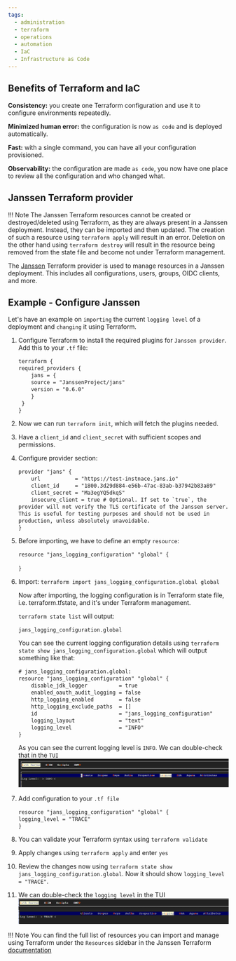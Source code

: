 ```yaml
---
tags:
  - administration
  - terraform
  - operations
  - automation
  - IaC
  - Infrastructure as Code
---
```


## Benefits of Terraform and IaC

**Consistency:** you create one Terraform configuration and use it to configure environments repeatedly.

**Minimized human error:** the configuration is now `as code` and is deployed automatically.

**Fast:** with a single command, you can have all your configuration provisioned.

**Observability:** the configuration are made `as code`, you now have one place to review all the configuration and who changed what.


## Janssen Terraform provider

!!! Note
    The Janssen Terraform resources cannot be created or destroyed/deleted using Terraform, as they are always present in a Janssen deployment. Instead, they can be imported and then updated. The creation of such a resource using `terraform apply` will result in an error. Deletion on the other hand using `terraform destroy` will result in the resource being removed from the state file and become not under Terraform management.

The [Janssen](https://registry.terraform.io/providers/JanssenProject/jans/latest/docs) Terraform provider is used to manage resources in a Janssen deployment. This includes all configurations, users, groups, OIDC clients, and more.

## Example - Configure Janssen

Let's have an example on `importing` the current `logging level` of a deployment and `changing` it using Terraform.

1. Configure Terraform to install the required plugins for `Janssen provider`. Add this to your `.tf` file:

    ```
    terraform {
    required_providers {
        jans = {
        source = "JanssenProject/jans"
        version = "0.6.0"
        }
     }
    }
    ```

2. Now we can run `terraform init`, which will fetch the plugins needed.


2.  Have a `client_id` and `client_secret` with sufficient scopes and permissions.

3.  Configure provider section:

    ```
    provider "jans" {
        url           = "https://test-instnace.jans.io"
        client_id     = "1800.3d29d884-e56b-47ac-83ab-b37942b83a89"
        client_secret = "Ma3egYQ5dkqS"
        insecure_client = true # Optional. If set to `true`, the provider will not verify the TLS certificate of the Janssen server. This is useful for testing purposes and should not be used in production, unless absolutely unavoidable.
    }
    ```

4.  Before importing, we have to define an empty `resource`:

    ```
    resource "jans_logging_configuration" "global" {

    }
    ```

5. Import:
   `terraform import jans_logging_configuration.global global`

    Now after importing, the logging configuration is in Terraform state file, i.e. terraform.tfstate, and it's under Terraform management.

    `terraform state list` will output:
    ```
    jans_logging_configuration.global
    ```


    You can see the current logging configuration details using `terraform state show jans_logging_configuration.global` which will output something like that: 
    ```
    # jans_logging_configuration.global:
    resource "jans_logging_configuration" "global" {
        disable_jdk_logger          = true
        enabled_oauth_audit_logging = false
        http_logging_enabled        = false
        http_logging_exclude_paths  = []
        id                          = "jans_logging_configuration"
        logging_layout              = "text"
        logging_level               = "INFO"
    }
    ```

    As you can see the current logging level is `INFO`. We can double-check that in the `TUI`
    ![svg](../../assets/imported-logging-info.png)

6.  Add configuration to your `.tf file`
    ```
    resource "jans_logging_configuration" "global" {
    logging_level = "TRACE"
    }
    ```

7.  You can validate your Terraform syntax using `terraform validate`

8.  Apply changes using `terraform apply` and enter `yes`

9.  Review the changes now using `terraform state show jans_logging_configuration.global`. 
    Now it should show `logging_level               = "TRACE"`.


10.  We can double-check the `logging level` in the TUI 
     ![svg](../../assets/changed-logging-info.png)    

!!! Note
    You can find the full list of resources you can import and manage using Terraform under the `Resources` sidebar in the Janssen Terraform [documentation](https://registry.terraform.io/providers/JanssenProject/jans/latest/docs)

